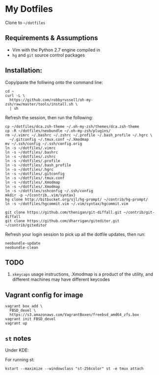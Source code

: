 # My Dotfiles

Clone to `~/dotfiles`

## Requirements & Assumptions

* Vim with the Python 2.7 engine compiled in
* `hg` and `git` source control packages

## Installation:

Copy/paste the folliwing onto the command line:

    cd ~
    curl -L \
      https://github.com/robbyrussell/oh-my-zsh/raw/master/tools/install.sh \
      | sh

Refresh the session, then run the following:

    cp ~/dotfiles/dca.zsh-theme ~/.oh-my-zsh/themes/dca.zsh-theme
    cp -R ~/dotfiles/neobundle ~/.oh-my-zsh/plugins/
    rm ~/.vimrc ~/.bashrc ~/.zshrc ~/.profile ~/.bash_profile ~/.hgrc \
      ~/.gitconfig ~/.tmux.conf ~/.Xmodmap
    mv ~/.ssh/config ~/.ssh/config.orig
    ln -s ~/dotfiles/.vimrc
    ln -s ~/dotfiles/.bashrc
    ln -s ~/dotfiles/.zshrc
    ln -s ~/dotfiles/.profile
    ln -s ~/dotfiles/.bash_profile
    ln -s ~/dotfiles/.hgrc
    ln -s ~/dotfiles/.gitconfig
    ln -s ~/dotfiles/.tmux.conf
    ln -s ~/dotfiles/.Xmodmap
    ln -s ~/dotfiles/.Xmodmap
    ln -s ~/dotfiles/sshconfig ~/.ssh/config
    mkdir -p ~/{contrib,.vim/syntax}
    hg clone http://bitbucket.org/sjl/hg-prompt/ ~/contrib/hg-prompt/
    ln -s ~/dotfiles/hgcommit.vim ~/.vim/syntax/hgcommit.vim

    git clone https://github.com/thenigan/git-diffall.git ~/contrib/git-diffall
    git clone https://github.com/dharrigan/giteditor.git ~/contrib/giteditor

Refresh your login session to pick up all the dotfile updates, then run:

    neobundle-update
    neobundle-clean

## TODO

1. `xkeycaps` usage instructions, .Xmodmap is a product of the utility, and
   different machines may have different keycodes

## Vagrant config for image

    vagrant box add \
      FBSD_devel \
      https://s3.amazonaws.com/VagrantBoxen/freebsd_amd64_zfs.box
    vagrant init FBSD_devel
    vagrant up

## `st` notes

Under KDE:

For running st:

    kstart --maximize --windowclass "st-256color" st -e tmux attach
